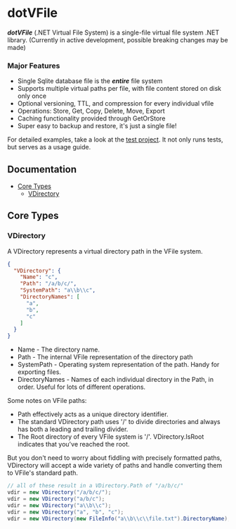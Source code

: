 # dotVFile
**_dotVFile_** (.NET Virtual File System) is a single-file virtual file system .NET library.
(Currently in active development, possible breaking changes may be made)

### Major Features
- Single Sqlite database file is the **_entire_** file system
- Supports multiple virtual paths per file, with file content stored on disk only once
- Optional versioning, TTL, and compression for every individual vfile
- Operations: Store, Get, Copy, Delete, Move, Export
- Caching functionality provided through GetOrStore
- Super easy to backup and restore, it's just a single file!

For detailed examples, take a look at the [test project](https://github.com/wdorsey/dotVFile/blob/master/dotVFile.Test/Program.cs). It not only runs tests, but serves as a usage guide.

## Documentation

- [Core Types](#core-types)
	- [VDirectory](#vdirectory)

## Core Types

### VDirectory
A VDirectory represents a virtual directory path in the VFile system.

```JSON
{
  "VDirectory": {
    "Name": "c",
    "Path": "/a/b/c/",
    "SystemPath": "a\\b\\c",
    "DirectoryNames": [
      "a",
      "b",
      "c"
    ]
  }
}
```

- Name - The directory name.
- Path - The internal VFile representation of the directory path
- SystemPath - Operating system representation of the path. Handy for exporting files.
- DirectoryNames - Names of each individual directory in the Path, in order. Useful for lots of different operations.

Some notes on VFile paths:
- Path effectively acts as a unique directory identifier.
- The standard VDirectory path uses '/' to divide directories and always has both a leading and trailing divider. 
- The Root directory of every VFile system is '/'. VDirectory.IsRoot indicates that you've reached the root.

But you don't need to worry about fiddling with precisely formatted paths, VDirectory will accept a wide variety of paths and handle converting them to VFile's standard path.
```C#
// all of these result in a VDirectory.Path of "/a/b/c/"
vdir = new VDirectory("/a/b/c/");
vdir = new VDirectory("a/b/c");
vdir = new VDirectory("a\\b\\c");
vdir = new VDirectory("a", "b", "c");
vdir = new VDirectory(new FileInfo("a\\b\\c\\file.txt").DirectoryName);
```